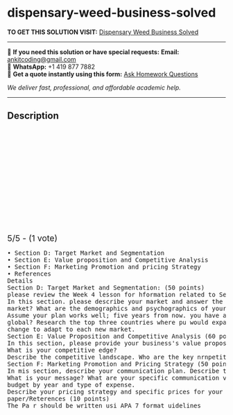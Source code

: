 # dispensary-weed-business-solved
**TO GET THIS SOLUTION VISIT:** [Dispensary Weed Business Solved](https://www.ankitcodinghub.com/product/dispensary-weed-business-solved/)


---

📩 **If you need this solution or have special requests:** **Email:** ankitcoding@gmail.com  
📱 **WhatsApp:** +1 419 877 7882  
📄 **Get a quote instantly using this form:** [Ask Homework Questions](https://www.ankitcodinghub.com/services/ask-homework-questions/)

*We deliver fast, professional, and affordable academic help.*

---

<h2>Description</h2>



<div class="kk-star-ratings kksr-auto kksr-align-center kksr-valign-top" data-payload="{&quot;align&quot;:&quot;center&quot;,&quot;id&quot;:&quot;123273&quot;,&quot;slug&quot;:&quot;default&quot;,&quot;valign&quot;:&quot;top&quot;,&quot;ignore&quot;:&quot;&quot;,&quot;reference&quot;:&quot;auto&quot;,&quot;class&quot;:&quot;&quot;,&quot;count&quot;:&quot;1&quot;,&quot;legendonly&quot;:&quot;&quot;,&quot;readonly&quot;:&quot;&quot;,&quot;score&quot;:&quot;5&quot;,&quot;starsonly&quot;:&quot;&quot;,&quot;best&quot;:&quot;5&quot;,&quot;gap&quot;:&quot;4&quot;,&quot;greet&quot;:&quot;Rate this product&quot;,&quot;legend&quot;:&quot;5\/5 - (1 vote)&quot;,&quot;size&quot;:&quot;24&quot;,&quot;title&quot;:&quot;Dispensary Weed Business Solved&quot;,&quot;width&quot;:&quot;138&quot;,&quot;_legend&quot;:&quot;{score}\/{best} - ({count} {votes})&quot;,&quot;font_factor&quot;:&quot;1.25&quot;}">

<div class="kksr-stars">

<div class="kksr-stars-inactive">
            <div class="kksr-star" data-star="1" style="padding-right: 4px">


<div class="kksr-icon" style="width: 24px; height: 24px;"></div>
        </div>
            <div class="kksr-star" data-star="2" style="padding-right: 4px">


<div class="kksr-icon" style="width: 24px; height: 24px;"></div>
        </div>
            <div class="kksr-star" data-star="3" style="padding-right: 4px">


<div class="kksr-icon" style="width: 24px; height: 24px;"></div>
        </div>
            <div class="kksr-star" data-star="4" style="padding-right: 4px">


<div class="kksr-icon" style="width: 24px; height: 24px;"></div>
        </div>
            <div class="kksr-star" data-star="5" style="padding-right: 4px">


<div class="kksr-icon" style="width: 24px; height: 24px;"></div>
        </div>
    </div>

<div class="kksr-stars-active" style="width: 138px;">
            <div class="kksr-star" style="padding-right: 4px">


<div class="kksr-icon" style="width: 24px; height: 24px;"></div>
        </div>
            <div class="kksr-star" style="padding-right: 4px">


<div class="kksr-icon" style="width: 24px; height: 24px;"></div>
        </div>
            <div class="kksr-star" style="padding-right: 4px">


<div class="kksr-icon" style="width: 24px; height: 24px;"></div>
        </div>
            <div class="kksr-star" style="padding-right: 4px">


<div class="kksr-icon" style="width: 24px; height: 24px;"></div>
        </div>
            <div class="kksr-star" style="padding-right: 4px">


<div class="kksr-icon" style="width: 24px; height: 24px;"></div>
        </div>
    </div>
</div>


<div class="kksr-legend" style="font-size: 19.2px;">
            5/5 - (1 vote)    </div>
    </div>
<pre>• Section D: Target Market and Segmentation 
• Section E: Value proposition and Competitive Analysis 
• Section F: Marketing Promotion and pricing Strategy 
• References 
Details 
Section D: Target Market and Segmentation: (50 points) 
please review the Week 4 lesson for hformation related to Sections D, E, and E Each section of your business plan should be about 500 words 
In this section. please describe your market and answer the following questions: Where is it? What are the unique features or dynamics of this 
market? What are the demographics and psychographics of your target customer? 
Assume your plan works well; five years from now. you have a dozen locations and a successful website. How can you take your operations 
global? Research the top three countries where pu would expand your business and write about how }our products/services may need to 
change to adapt to each new market. 
Section E: Value Proposition and Competitive Analysis (60 points) 
In this section, please provide your business's value proposition. Prove that if you make this investment, customers will buy what are selling. 
What is your competitive edge? 
Describe the competitive landscape. Who are the key nrnpetitors? What are their strengths and weaknesses? 
Section F: Marketing Promotion and Pricing Strategy (50 points) 
In mis section, describe your communication plan. Describe the role, the strategy, and the execution of your total communications plan induding: 
What is your message? What are your specific communication vehicles, such as advertising. literature. promotion. or the Internet? Show your 
budget by year and type of expense. 
Describe your pricing strategy and specific prices for your product(s) or service(s). How did you arrive at these prices? 
paper/Reterences (10 points) 
The Pa r should be written usi APA 7 format uidelines_ <img data-recalc-dims="1" decoding="async" data-src="https://i0.wp.com/www.ankitcodinghub.com/wp-content/uploads/797.png?w=980&amp;ssl=1" src="data:image/gif;base64,R0lGODlhAQABAAAAACH5BAEKAAEALAAAAAABAAEAAAICTAEAOw==" class="lazyload"></pre>
